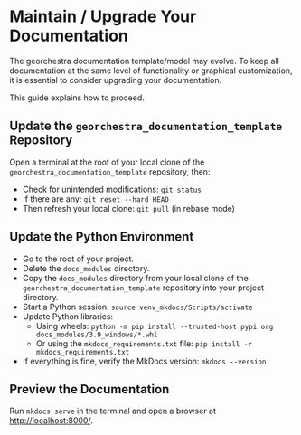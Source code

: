 # Maintain / Upgrade Your Documentation

The georchestra documentation template/model may evolve. To keep all documentation at the same level of functionality or graphical customization, it is essential to consider upgrading your documentation.

This guide explains how to proceed.

## Update the `georchestra_documentation_template` Repository

Open a terminal at the root of your local clone of the `georchestra_documentation_template` repository, then:

- Check for unintended modifications: `git status`
- If there are any: `git reset --hard HEAD`
- Then refresh your local clone: `git pull` (in rebase mode)

## Update the Python Environment

- Go to the root of your project.
- Delete the `docs_modules` directory.
- Copy the `docs_modules` directory from your local clone of the `georchestra_documentation_template` repository into your project directory.
- Start a Python session: `source venv_mkdocs/Scripts/activate`
- Update Python libraries:
  - Using wheels: `python -m pip install --trusted-host pypi.org docs_modules/3.9_windows/*.whl`
  - Or using the `mkdocs_requirements.txt` file: `pip install -r mkdocs_requirements.txt`
- If everything is fine, verify the MkDocs version: `mkdocs --version`

## Preview the Documentation

Run `mkdocs serve` in the terminal and open a browser at [http://localhost:8000/](http://localhost:8000/).